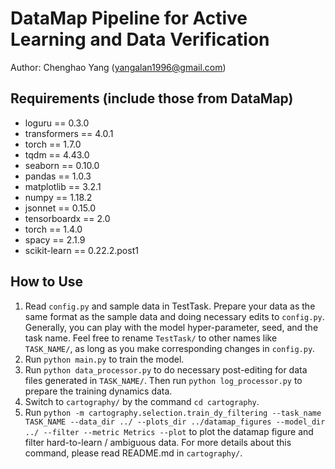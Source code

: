 # DataMap Pipeline for Active Learning and Data Verification
Author: Chenghao Yang (yangalan1996@gmail.com)
## Requirements (include those from DataMap)
- loguru == 0.3.0
- transformers == 4.0.1
- torch == 1.7.0
- tqdm == 4.43.0
- seaborn == 0.10.0
- pandas == 1.0.3
- matplotlib == 3.2.1
- numpy == 1.18.2
- jsonnet == 0.15.0
- tensorboardx == 2.0
- torch == 1.4.0
- spacy == 2.1.9
- scikit-learn == 0.22.2.post1

## How to Use
1. Read `config.py` and sample data in TestTask. Prepare your data as the same format as the sample data and doing necessary edits to `config.py`. Generally, you can play with the model hyper-parameter, seed, and the task name. Feel free to rename `TestTask/` to other names like `TASK_NAME/`, as long as you make corresponding changes in `config.py`.
1. Run `python main.py` to train the model. 
1. Run `python data_processor.py` to do necessary post-editing for data files generated in `TASK_NAME/`. Then run `python log_processor.py` to prepare the training dynamics data.
1. Switch to `cartography/` by the command `cd cartography`.
1. Run `python -m cartography.selection.train_dy_filtering --task_name TASK_NAME --data_dir ../ --plots_dir ../datamap_figures --model_dir ../ --filter --metric Metrics --plot` to plot the datamap figure and filter hard-to-learn / ambiguous data. For more  details about this command, please read README.md in `cartography/`.

